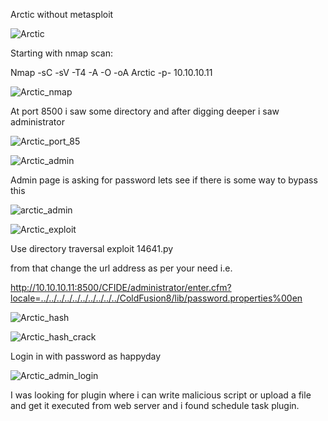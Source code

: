 Arctic without metasploit

![Arctic](https://user-images.githubusercontent.com/55708909/91928522-e9b22700-ecf9-11ea-8e4f-c0b58d72e18e.png)

Starting with nmap scan:

Nmap -sC -sV -T4 -A -O -oA Arctic -p- 10.10.10.11

![Arctic_nmap](https://user-images.githubusercontent.com/55708909/91930680-1ddc1680-ecff-11ea-9147-2e2564c46c1d.png)

At port 8500 i saw some directory and after digging deeper i saw administrator 

![Arctic_port_85](https://user-images.githubusercontent.com/55708909/91930674-1ae12600-ecff-11ea-94d3-5a86cfec6e69.png)

![Arctic_admin](https://user-images.githubusercontent.com/55708909/91930685-20d70700-ecff-11ea-9377-9d772de281a1.png)

Admin page is asking for password lets see if there is some way to bypass this 

![arctic_admin](https://user-images.githubusercontent.com/55708909/91931428-0e5dcd00-ed01-11ea-9abf-4539a3f5358a.png)

![Arctic_exploit](https://user-images.githubusercontent.com/55708909/91931450-17e73500-ed01-11ea-91a7-7807d6b1f486.png)

Use directory traversal exploit 14641.py

from that change the url address as per your need i.e. 

http://10.10.10.11:8500/CFIDE/administrator/enter.cfm?locale=../../../../../../../../../../ColdFusion8/lib/password.properties%00en

![Arctic_hash](https://user-images.githubusercontent.com/55708909/91931760-f76baa80-ed01-11ea-8a9c-100ef4a511e1.png)

![Arctic_hash_crack](https://user-images.githubusercontent.com/55708909/91931757-f5a1e700-ed01-11ea-90e7-e98d147e661a.png)

Login in with password as happyday

![Arctic_admin_login](https://user-images.githubusercontent.com/55708909/91932261-4a922d00-ed03-11ea-9797-fc67b1772270.png)


I was looking for plugin where i can write malicious script or upload a file and get it executed from web server and i found schedule task plugin.



